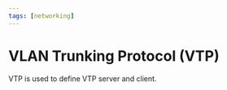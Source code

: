 ```yaml
---
tags: [networking]
---
```


# VLAN Trunking Protocol (VTP)

VTP is used to define VTP server and client.
